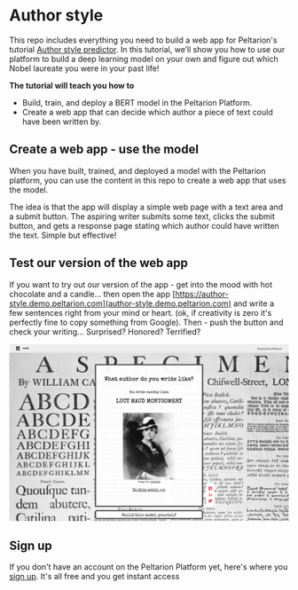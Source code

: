# Author style

This repo includes everything you need to build a web app for Peltarion's tutorial [Author style predictor](https://peltarion.com/knowledge-center/tutorials/author-style-predictor).
In this tutorial, we’ll show you how to use our platform to build a deep learning model on your own and figure out which Nobel laureate you were in your past life!

**The tutorial will teach you how to**
* Build, train, and deploy a BERT model in the Peltarion Platform.
* Create a web app that can decide which author a piece of text could have been written by.

## Create a web app - use the model

When you have built, trained, and deployed a model with the Peltarion platform, you can use the content in this repo to create a web app that uses the model. 

The idea is that the app will display a simple web page with a text area and a submit button. The aspiring writer submits some text, clicks the submit button, and gets a response page stating which author could have written the text. Simple but effective! 

## Test our version of the web app

If you want to try out our version of the app - get into the mood with hot chocolate and a candle... then open the app [https://author-style.demo.peltarion.com](author-style.demo.peltarion.com) and write a few sentences right from your mind or heart. (ok, if creativity is zero it's perfectly fine to copy something from Google). Then - push the button and check your writing... Surprised? Honored? Terrified? 

![Author style web app](docs/Author_result_PA1.png)


## Sign up 
If you don't have an account on the Peltarion Platform yet, here's where you [sign up](https://peltarion.com/signup). It's all free and you get instant access
